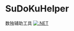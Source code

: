 # SuDoKuHelper

数独辅助工具
[![.NET](https://github.com/MrTanXin/SuDoKuHelper/actions/workflows/dotnet.yml/badge.svg)](https://github.com/MrTanXin/SuDoKuHelper/actions/workflows/dotnet.yml)
